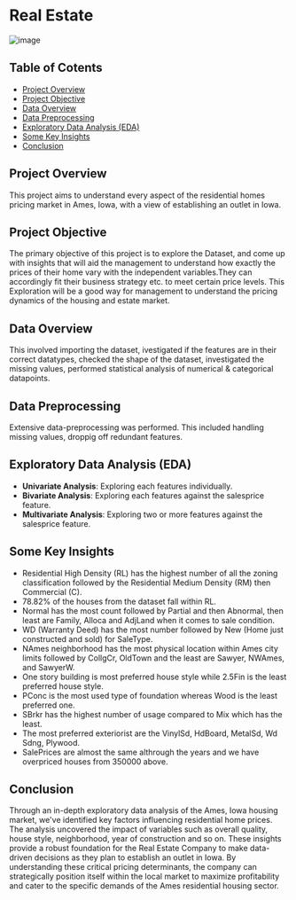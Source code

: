 # Real Estate

![image](https://github.com/user-attachments/assets/208458ed-c6c7-437d-baec-fa3d8310b01a)

## Table of Cotents
- [Project Overview](#project-overview)
- [Project Objective](#project-objective)
- [Data Overview](#data-overview)
- [Data Preprocessing](#data-preprocessing)
- [Exploratory Data Analysis (EDA)](#exploratory-data-analysis-EDA)
- [Some Key Insights](#some-key-insights)
- [Conclusion](#conclusion)

## Project Overview
This project aims to understand every aspect of the residential homes pricing market in Ames, Iowa, with a view of establishing an outlet in Iowa.

## Project Objective
The primary objective of this project is to explore the Dataset, and come up with insights that will aid the management to understand how exactly the prices of their home vary with the independent variables.They can accordingly fit their business strategy etc. to meet certain price levels. This Exploration will be a good way for management to understand the pricing dynamics of the housing and estate market.

## Data Overview
This involved importing the dataset, ivestigated if the features are in their correct datatypes, checked the shape of the dataset, investigated the missing values, performed statistical analysis of numerical & categorical datapoints.

## Data Preprocessing
Extensive data-preprocessing was performed. This included handling missing values, droppig off redundant features.

## Exploratory Data Analysis (EDA)
- **Univariate Analysis**: Exploring each features individually.
- **Bivariate Analysis**: Exploring each features against the salesprice feature.
- **Multivariate Analysis**: Exploring two or more features against the salesprice feature.

## Some Key Insights
- Residential High Density (RL) has the highest number of all the zoning classification followed by the Residential Medium Density (RM) then Commercial (C).
- 78.82% of the houses from the dataset fall within RL.
- Normal has the most count followed by Partial and then Abnormal, then least are Family, Alloca and AdjLand when it comes to sale condition.
- WD (Warranty Deed) has the most number followed by New (Home just constructed and sold) for SaleType.
- NAmes neighborhood has the most physical location within Ames city limits followed by CollgCr, OldTown and the least are Sawyer, NWAmes, and SawyerW.
- One story building is most preferred house style while 2.5Fin is the least preferred house style.
- PConc is the most used type of foundation whereas Wood is the least preferred one.
- SBrkr has the highest number of usage compared to Mix which has the least.
- The most preferred exteriorist are the VinylSd, HdBoard, MetalSd, Wd Sdng, Plywood.
- SalePrices are almost the same althrough the years and we have overpriced houses from 350000 above.

## Conclusion
Through an in-depth exploratory data analysis of the Ames, Iowa housing market, we've identified key factors influencing residential home prices. The analysis uncovered the impact of variables such as overall quality, house style, neighborhood, year of construction and so on. These insights provide a robust foundation for the Real Estate Company to make data-driven decisions as they plan to establish an outlet in Iowa. By understanding these critical pricing determinants, the company can strategically position itself within the local market to maximize profitability and cater to the specific demands of the Ames residential housing sector.


